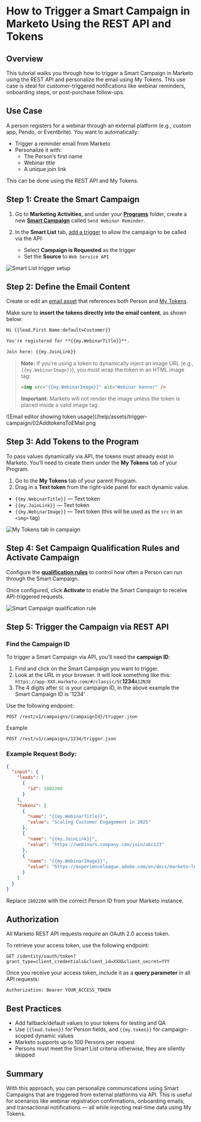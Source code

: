 
# How to Trigger a Smart Campaign in Marketo Using the REST API and Tokens


## Overview

This tutorial walks you through how to trigger a Smart Campaign in Marketo using the REST API and personalize the email using My Tokens. This use case is ideal for customer-triggered notifications like webinar reminders, onboarding steps, or post-purchase follow-ups.

## Use Case

A person registers for a webinar through an external platform (e.g., custom app, Pendo, or Eventbrite). You want to automatically:

- Trigger a reminder email from Marketo
- Personalize it with:
  - The Person’s first name
  - Webinar title
  - A unique join link

This can be done using the REST API and My Tokens.

## Step 1: Create the Smart Campaign

1. Go to **Marketing Activities**, and under your 
<a href="https://experienceleague.adobe.com/en/docs/marketo/using/product-docs/core-marketo-concepts/programs/creating-programs/understanding-programs" target="_blank">**Programs**</a> folder, create a new 
<a href="https://experienceleague.adobe.com/en/docs/marketo/using/product-docs/core-marketo-concepts/smart-campaigns/understanding-smart-campaigns" target="_blank">**Smart Campaign**</a> called `Send Webinar Reminder`.

2. In the **Smart List** tab, <a href="https://experienceleague.adobe.com/en/docs/marketo/using/product-docs/core-marketo-concepts/smart-campaigns/creating-a-smart-campaign/define-smart-list-for-smart-campaign-trigger" target="_blank">add a trigger</a> to allow the campaign to be called via the API:
   - Select **Campaign is Requested** as the trigger
   - Set the **Source** to `Web Service API`

![Smart List trigger setup](/help/assets/trigger-campaign/01CampaignIsRequested.png)

## Step 2: Define the Email Content

Create or edit an <a href="https://experienceleague.adobe.com/en/docs/marketo-developer/marketo/rest/assets/emails" target="_blank">email asset</a> that references both Person and <a href="https://experienceleague.adobe.com/en/docs/marketo/using/product-docs/core-marketo-concepts/programs/tokens/managing-my-tokens" target="_blank">My Tokens</a>.

Make sure to **insert the tokens directly into the email content**, as shown below:

```html
Hi {{lead.First Name:default=Customer}}

You're registered for **{{my.WebinarTitle}}**.

Join here: {{my.JoinLink}}
```

> **Note:** If you're using a token to dynamically inject an image URL (e.g., `{{my.WebinarImage}}`), you must wrap the token in an HTML image tag:
>
> ```html
> <img src="{{my.WebinarImage}}" alt="Webinar banner" />
> ```
>
> **Important:** Marketo will not render the image unless the token is placed inside a valid image tag. 

![Email editor showing token usage](/help/assets/trigger-campaign/02AddtokensToEMail.png


## Step 3: Add Tokens to the Program
To pass values dynamically via API, the tokens must already exist in Marketo. You’ll need to create them under the **My Tokens** tab of your Program.

1. Go to the **My Tokens** tab of your parent Program.
2. Drag in a **Text token** from the right-side panel for each dynamic value.
  - `{{my.WebinarTitle}}` — Text token
  - `{{my.JoinLink}}` — Text token
  - `{{my.WebinarImage}}` — Text token (this will be used as the `src` in an `<img>` tag)

![My Tokens tab in campaign](/help/assets/trigger-campaign/03MyTokens.png)


## Step 4: Set Campaign Qualification Rules and Activate Campaign

Configure the <a href="https://experienceleague.adobe.com/en/docs/marketo/using/product-docs/core-marketo-concepts/smart-campaigns/using-smart-campaigns/edit-qualification-rules-in-a-smart-campaign" target="_blank">**qualification rules**</a> to control how often a Person can run through the Smart Campaign.


Once configured, click **Activate** to enable the Smart Campaign to receive API-triggered requests.

![Smart Campaign qualification rule](https://experienceleague.adobe.com/en/docs/marketo/using/product-docs/core-marketo-concepts/smart-campaigns/using-smart-campaigns/media_1391fa7996ec631e24efbaa374bd5a65863eb6d4f.png?width=600&format=png&optimize=medium)



## Step 5: Trigger the Campaign via REST API


###  Find the Campaign ID

To trigger a Smart Campaign via API, you'll need the **campaign ID**:

1. Find and click on the Smart Campaign you want to trigger.
2. Look at the URL in your browser. It will look something like this: `https://app-XXX.marketo.com/#/classic/SC`**1234**`A1ZN38`
3. The 4 digits after `SC` is your campaign ID, in the above example the Smart Campaign ID is '1234'



Use the following endpoint:

```
POST /rest/v1/campaigns/{campaignId}/trigger.json
```

Example
```
POST /rest/v1/campaigns/1234/trigger.json
```


### Example Request Body:

```json
{
  "input": {
    "leads": [
      {
        "id": 1002200
      }
    ],
    "tokens": [
      {
        "name": "{{my.WebinarTitle}}",
        "value": "Scaling Customer Engagement in 2025"
      },
      {
        "name": "{{my.JoinLink}}",
        "value": "https://webinars.company.com/join/abc123"
      },
      {
        "name": "{{my.WebinarImage}}",
        "value": "https://experienceleague.adobe.com/en/docs/marketo-learn/tutorials/events/media_1c6f338a518ada11550084c8ab3a6bbf554ff6eac.jpeg"
      }
    ]
  }
}

```

Replace `1002200` with the correct Person ID from your Marketo instance.

## Authorization

All Marketo REST API requests require an OAuth 2.0 access token.

To retrieve your access token, use the following endpoint:

```
GET /identity/oauth/token?grant_type=client_credentials&client_id=XXX&client_secret=YYY
```

Once you receive your access token, include it as a **query parameter** in all API requests:

```
Authorization: Bearer YOUR_ACCESS_TOKEN
```

## Best Practices

- Add fallback/default values to your tokens for testing and QA
- Use `{{lead.token}}` for Person fields, and `{{my.token}}` for campaign-scoped dynamic values
- Marketo supports up to 100 Persons per request
- Persons must meet the Smart List criteria otherwise, they are silently skipped

## Summary

With this approach, you can personalize communications using Smart Campaigns that are triggered from external platforms via API. This is useful for scenarios like webinar registration confirmations, onboarding emails, and transactional notifications — all while injecting real-time data using My Tokens.
